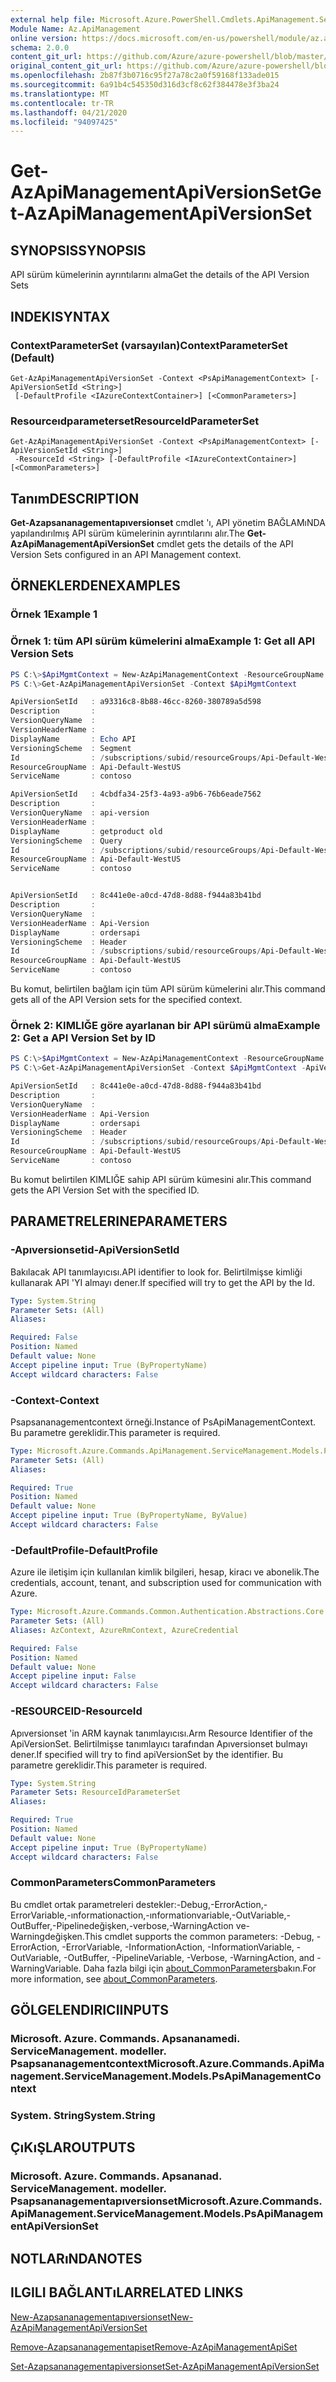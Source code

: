 ```yaml
---
external help file: Microsoft.Azure.PowerShell.Cmdlets.ApiManagement.ServiceManagement.dll-Help.xml
Module Name: Az.ApiManagement
online version: https://docs.microsoft.com/en-us/powershell/module/az.apimanagement/get-azapimanagementapiversionset
schema: 2.0.0
content_git_url: https://github.com/Azure/azure-powershell/blob/master/src/ApiManagement/ApiManagement/help/Get-AzApiManagementApiVersionSet.md
original_content_git_url: https://github.com/Azure/azure-powershell/blob/master/src/ApiManagement/ApiManagement/help/Get-AzApiManagementApiVersionSet.md
ms.openlocfilehash: 2b87f3b0716c95f27a78c2a0f59168f133ade015
ms.sourcegitcommit: 6a91b4c545350d316d3cf8c62f384478e3f3ba24
ms.translationtype: MT
ms.contentlocale: tr-TR
ms.lasthandoff: 04/21/2020
ms.locfileid: "94097425"
---
```

# <span data-ttu-id="711ad-101">Get-AzApiManagementApiVersionSet</span><span class="sxs-lookup"><span data-stu-id="711ad-101">Get-AzApiManagementApiVersionSet</span></span>

## <span data-ttu-id="711ad-102">SYNOPSIS</span><span class="sxs-lookup"><span data-stu-id="711ad-102">SYNOPSIS</span></span>
<span data-ttu-id="711ad-103">API sürüm kümelerinin ayrıntılarını alma</span><span class="sxs-lookup"><span data-stu-id="711ad-103">Get the details of the API Version Sets</span></span>

## <span data-ttu-id="711ad-104">INDEKI</span><span class="sxs-lookup"><span data-stu-id="711ad-104">SYNTAX</span></span>

### <span data-ttu-id="711ad-105">ContextParameterSet (varsayılan)</span><span class="sxs-lookup"><span data-stu-id="711ad-105">ContextParameterSet (Default)</span></span>
```
Get-AzApiManagementApiVersionSet -Context <PsApiManagementContext> [-ApiVersionSetId <String>]
 [-DefaultProfile <IAzureContextContainer>] [<CommonParameters>]
```

### <span data-ttu-id="711ad-106">Resourceıdparameterset</span><span class="sxs-lookup"><span data-stu-id="711ad-106">ResourceIdParameterSet</span></span>
```
Get-AzApiManagementApiVersionSet -Context <PsApiManagementContext> [-ApiVersionSetId <String>]
 -ResourceId <String> [-DefaultProfile <IAzureContextContainer>] [<CommonParameters>]
```

## <span data-ttu-id="711ad-107">Tanım</span><span class="sxs-lookup"><span data-stu-id="711ad-107">DESCRIPTION</span></span>
<span data-ttu-id="711ad-108">**Get-Azapsananagementapıversionset** cmdlet 'ı, API yönetim BAĞLAMıNDA yapılandırılmış API sürüm kümelerinin ayrıntılarını alır.</span><span class="sxs-lookup"><span data-stu-id="711ad-108">The **Get-AzApiManagementApiVersionSet** cmdlet gets the details of the API Version Sets configured in an API Management context.</span></span>

## <span data-ttu-id="711ad-109">ÖRNEKLERDEN</span><span class="sxs-lookup"><span data-stu-id="711ad-109">EXAMPLES</span></span>

### <span data-ttu-id="711ad-110">Örnek 1</span><span class="sxs-lookup"><span data-stu-id="711ad-110">Example 1</span></span>

### <span data-ttu-id="711ad-111">Örnek 1: tüm API sürüm kümelerini alma</span><span class="sxs-lookup"><span data-stu-id="711ad-111">Example 1: Get all API Version Sets</span></span>
```powershell
PS C:\>$ApiMgmtContext = New-AzApiManagementContext -ResourceGroupName "Api-Default-WestUS" -ServiceName "contoso"
PS C:\>Get-AzApiManagementApiVersionSet -Context $ApiMgmtContext

ApiVersionSetId   : a93316c8-8b88-46cc-8260-380789a5d598
Description       :
VersionQueryName  :
VersionHeaderName :
DisplayName       : Echo API
VersioningScheme  : Segment
Id                : /subscriptions/subid/resourceGroups/Api-Default-WestUS/providers/Microsoft.ApiManagement/service/contoso/api-version-sets/a916c8-8b88-46cc-8260-380789a5d598
ResourceGroupName : Api-Default-WestUS
ServiceName       : contoso

ApiVersionSetId   : 4cbdfa34-25f3-4a93-a9b6-76b6eade7562
Description       :
VersionQueryName  : api-version
VersionHeaderName :
DisplayName       : getproduct old
VersioningScheme  : Query
Id                : /subscriptions/subid/resourceGroups/Api-Default-WestUS/providers/Microsoft.ApiManagement/service/contoso/api-version-sets/4cbdfa34-25f3-4a93-a9b6-76b6eade7562
ResourceGroupName : Api-Default-WestUS
ServiceName       : contoso


ApiVersionSetId   : 8c441e0e-a0cd-47d8-8d88-f944a83b41bd
Description       :
VersionQueryName  :
VersionHeaderName : Api-Version
DisplayName       : ordersapi
VersioningScheme  : Header
Id                : /subscriptions/subid/resourceGroups/Api-Default-WestUS/providers/Microsoft.ApiManagement/service/contoso/api-version-sets/8c441e0e-a0cd-47d8-8d88-f944a83b41bd
ResourceGroupName : Api-Default-WestUS
ServiceName       : contoso
```

<span data-ttu-id="711ad-112">Bu komut, belirtilen bağlam için tüm API sürüm kümelerini alır.</span><span class="sxs-lookup"><span data-stu-id="711ad-112">This command gets all of the API Version sets for the specified context.</span></span>

### <span data-ttu-id="711ad-113">Örnek 2: KIMLIĞE göre ayarlanan bir API sürümü alma</span><span class="sxs-lookup"><span data-stu-id="711ad-113">Example 2: Get a API Version Set by ID</span></span>
```powershell
PS C:\>$ApiMgmtContext = New-AzApiManagementContext -ResourceGroupName "Api-Default-WestUS" -ServiceName "contoso"
PS C:\>Get-AzApiManagementApiVersionSet -Context $ApiMgmtContext -ApiVersionSetId $ApiVersionSetId

ApiVersionSetId   : 8c441e0e-a0cd-47d8-8d88-f944a83b41bd
Description       :
VersionQueryName  :
VersionHeaderName : Api-Version
DisplayName       : ordersapi
VersioningScheme  : Header
Id                : /subscriptions/subid/resourceGroups/Api-Default-WestUS/providers/Microsoft.ApiManagement/service/contoso/api-version-sets/8c441e0e-a0cd-47d8-8d88-f944a83b41bd
ResourceGroupName : Api-Default-WestUS
ServiceName       : contoso
```

<span data-ttu-id="711ad-114">Bu komut belirtilen KIMLIĞE sahip API sürüm kümesini alır.</span><span class="sxs-lookup"><span data-stu-id="711ad-114">This command gets the API Version Set with the specified ID.</span></span>

## <span data-ttu-id="711ad-115">PARAMETRELERINE</span><span class="sxs-lookup"><span data-stu-id="711ad-115">PARAMETERS</span></span>

### <span data-ttu-id="711ad-116">-Apıversionsetid</span><span class="sxs-lookup"><span data-stu-id="711ad-116">-ApiVersionSetId</span></span>
<span data-ttu-id="711ad-117">Bakılacak API tanımlayıcısı.</span><span class="sxs-lookup"><span data-stu-id="711ad-117">API identifier to look for.</span></span>
<span data-ttu-id="711ad-118">Belirtilmişse kimliği kullanarak API 'YI almayı dener.</span><span class="sxs-lookup"><span data-stu-id="711ad-118">If specified will try to get the API by the Id.</span></span>

```yaml
Type: System.String
Parameter Sets: (All)
Aliases:

Required: False
Position: Named
Default value: None
Accept pipeline input: True (ByPropertyName)
Accept wildcard characters: False
```

### <span data-ttu-id="711ad-119">-Context</span><span class="sxs-lookup"><span data-stu-id="711ad-119">-Context</span></span>
<span data-ttu-id="711ad-120">Psapsananagementcontext örneği.</span><span class="sxs-lookup"><span data-stu-id="711ad-120">Instance of PsApiManagementContext.</span></span>
<span data-ttu-id="711ad-121">Bu parametre gereklidir.</span><span class="sxs-lookup"><span data-stu-id="711ad-121">This parameter is required.</span></span>

```yaml
Type: Microsoft.Azure.Commands.ApiManagement.ServiceManagement.Models.PsApiManagementContext
Parameter Sets: (All)
Aliases:

Required: True
Position: Named
Default value: None
Accept pipeline input: True (ByPropertyName, ByValue)
Accept wildcard characters: False
```

### <span data-ttu-id="711ad-122">-DefaultProfile</span><span class="sxs-lookup"><span data-stu-id="711ad-122">-DefaultProfile</span></span>
<span data-ttu-id="711ad-123">Azure ile iletişim için kullanılan kimlik bilgileri, hesap, kiracı ve abonelik.</span><span class="sxs-lookup"><span data-stu-id="711ad-123">The credentials, account, tenant, and subscription used for communication with Azure.</span></span>

```yaml
Type: Microsoft.Azure.Commands.Common.Authentication.Abstractions.Core.IAzureContextContainer
Parameter Sets: (All)
Aliases: AzContext, AzureRmContext, AzureCredential

Required: False
Position: Named
Default value: None
Accept pipeline input: False
Accept wildcard characters: False
```

### <span data-ttu-id="711ad-124">-RESOURCEID</span><span class="sxs-lookup"><span data-stu-id="711ad-124">-ResourceId</span></span>
<span data-ttu-id="711ad-125">Apıversionset 'in ARM kaynak tanımlayıcısı.</span><span class="sxs-lookup"><span data-stu-id="711ad-125">Arm Resource Identifier of the ApiVersionSet.</span></span> <span data-ttu-id="711ad-126">Belirtilmişse tanımlayıcı tarafından Apıversionset bulmayı dener.</span><span class="sxs-lookup"><span data-stu-id="711ad-126">If specified will try to find apiVersionSet by the identifier.</span></span> <span data-ttu-id="711ad-127">Bu parametre gereklidir.</span><span class="sxs-lookup"><span data-stu-id="711ad-127">This parameter is required.</span></span>

```yaml
Type: System.String
Parameter Sets: ResourceIdParameterSet
Aliases:

Required: True
Position: Named
Default value: None
Accept pipeline input: True (ByPropertyName)
Accept wildcard characters: False
```

### <span data-ttu-id="711ad-128">CommonParameters</span><span class="sxs-lookup"><span data-stu-id="711ad-128">CommonParameters</span></span>
<span data-ttu-id="711ad-129">Bu cmdlet ortak parametreleri destekler:-Debug,-ErrorAction,-ErrorVariable,-ınformationaction,-ınformationvariable,-OutVariable,-OutBuffer,-Pipelinedeğişken,-verbose,-WarningAction ve-Warningdeğişken.</span><span class="sxs-lookup"><span data-stu-id="711ad-129">This cmdlet supports the common parameters: -Debug, -ErrorAction, -ErrorVariable, -InformationAction, -InformationVariable, -OutVariable, -OutBuffer, -PipelineVariable, -Verbose, -WarningAction, and -WarningVariable.</span></span> <span data-ttu-id="711ad-130">Daha fazla bilgi için [about_CommonParameters](http://go.microsoft.com/fwlink/?LinkID=113216)bakın.</span><span class="sxs-lookup"><span data-stu-id="711ad-130">For more information, see [about_CommonParameters](http://go.microsoft.com/fwlink/?LinkID=113216).</span></span>

## <span data-ttu-id="711ad-131">GÖLGELENDIRICI</span><span class="sxs-lookup"><span data-stu-id="711ad-131">INPUTS</span></span>

### <span data-ttu-id="711ad-132">Microsoft. Azure. Commands. Apsananamedi. ServiceManagement. modeller. Psapsananagementcontext</span><span class="sxs-lookup"><span data-stu-id="711ad-132">Microsoft.Azure.Commands.ApiManagement.ServiceManagement.Models.PsApiManagementContext</span></span>

### <span data-ttu-id="711ad-133">System. String</span><span class="sxs-lookup"><span data-stu-id="711ad-133">System.String</span></span>

## <span data-ttu-id="711ad-134">ÇıKıŞLAR</span><span class="sxs-lookup"><span data-stu-id="711ad-134">OUTPUTS</span></span>

### <span data-ttu-id="711ad-135">Microsoft. Azure. Commands. Apsananad. ServiceManagement. modeller. Psapsananagementapıversionset</span><span class="sxs-lookup"><span data-stu-id="711ad-135">Microsoft.Azure.Commands.ApiManagement.ServiceManagement.Models.PsApiManagementApiVersionSet</span></span>

## <span data-ttu-id="711ad-136">NOTLARıNDA</span><span class="sxs-lookup"><span data-stu-id="711ad-136">NOTES</span></span>

## <span data-ttu-id="711ad-137">ILGILI BAĞLANTıLAR</span><span class="sxs-lookup"><span data-stu-id="711ad-137">RELATED LINKS</span></span>

[<span data-ttu-id="711ad-138">New-Azapsananagementapıversionset</span><span class="sxs-lookup"><span data-stu-id="711ad-138">New-AzApiManagementApiVersionSet</span></span>](./New-AzApiManagementApiVersionSet.md)

[<span data-ttu-id="711ad-139">Remove-Azapsananagementapiset</span><span class="sxs-lookup"><span data-stu-id="711ad-139">Remove-AzApiManagementApiSet</span></span>](./Remove-AzApiManagementApiVersionSet.md)

[<span data-ttu-id="711ad-140">Set-Azapsananagementapiversionset</span><span class="sxs-lookup"><span data-stu-id="711ad-140">Set-AzApiManagementApiVersionSet</span></span>](./Set-AzApiManagementApiSet.md)
